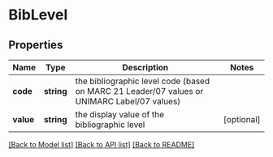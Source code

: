 # BibLevel

## Properties
Name | Type | Description | Notes
------------ | ------------- | ------------- | -------------
**code** | **string** | the bibliographic level code (based on MARC 21 Leader/07 values or UNIMARC Label/07 values) | 
**value** | **string** | the display value of the bibliographic level | [optional] 

[[Back to Model list]](../README.md#documentation-for-models) [[Back to API list]](../README.md#documentation-for-api-endpoints) [[Back to README]](../README.md)


